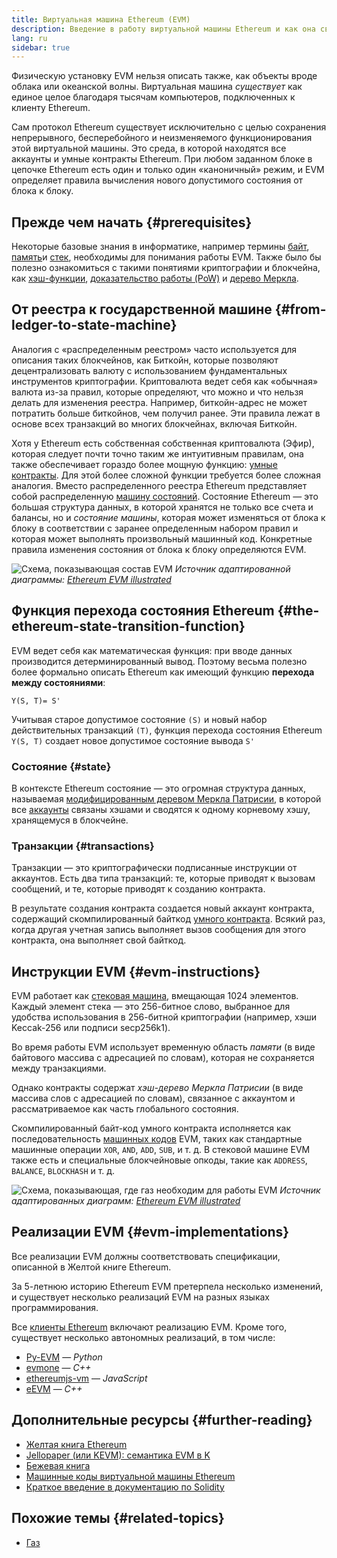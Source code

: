 ```yaml
---
title: Виртуальная машина Ethereum (EVM)
description: Введение в работу виртуальной машины Ethereum и как она связана с состоянием сети, транзакциями и умными контрактами.
lang: ru
sidebar: true
---
```


Физическую установку EVM нельзя описать также, как объекты вроде облака или океанской волны. Виртуальная машина _существует_ как единое целое благодаря тысячам компьютеров, подключенных к клиенту Ethereum.

Сам протокол Ethereum существует исключительно с целью сохранения непрерывного, бесперебойного и неизменяемого функционирования этой виртуальной машины. Это среда, в которой находятся все аккаунты и умные контракты Ethereum. При любом заданном блоке в цепочке Ethereum есть один и только один «каноничный» режим, и EVM определяет правила вычисления нового допустимого состояния от блока к блоку.

## Прежде чем начать {#prerequisites}

Некоторые базовые знания в информатике, например термины [байт](https://wikipedia.org/wiki/Byte), [память](https://wikipedia.org/wiki/Computer_memory)и [стек](<https://wikipedia.org/wiki/Stack_(abstract_data_type)>), необходимы для понимания работы EVM. Также было бы полезно ознакомиться с такими понятиями криптографии и блокчейна, как [хэш-функции](https://wikipedia.org/wiki/Cryptographic_hash_function), [доказательство работы (PoW)](https://wikipedia.org/wiki/Proof_of_work) и [дерево Меркла](https://wikipedia.org/wiki/Merkle_tree).

## От реестра к государственной машине {#from-ledger-to-state-machine}

Аналогия с «распределенным реестром» часто используется для описания таких блокчейнов, как Биткойн, которые позволяют децентрализовать валюту с использованием фундаментальных инструментов криптографии. Криптовалюта ведет себя как «обычная» валюта из-за правил, которые определяют, что можно и что нельзя делать для изменения реестра. Например, биткойн-адрес не может потратить больше биткойнов, чем получил ранее. Эти правила лежат в основе всех транзакций во многих блокчейнах, включая Биткойн.

Хотя у Ethereum есть собственная собственная криптовалюта (Эфир), которая следует почти точно таким же интуитивным правилам, она также обеспечивает гораздо более мощную функцию: [умные контракты](/developers/docs/smart-contracts/). Для этой более сложной функции требуется более сложная аналогия. Вместо распределенного реестра Ethereum представляет собой распределенную [машину состояний](https://wikipedia.org/wiki/Finite-state_machine). Состояние Ethereum — это большая структура данных, в которой хранятся не только все счета и балансы, но и _состояние машины_, которая может изменяться от блока к блоку в соответствии с заранее определенным набором правил и которая может выполнять произвольный машинный код. Конкретные правила изменения состояния от блока к блоку определяются EVM.

![Схема, показывающая состав EVM](./evm.png) _Источник адаптированной диаграммы: [Ethereum EVM illustrated](https://takenobu-hs.github.io/downloads/ethereum_evm_illustrated.pdf)_

## Функция перехода состояния Ethereum {#the-ethereum-state-transition-function}

EVM ведет себя как математическая функция: при вводе данных производится детерминированный вывод. Поэтому весьма полезно более формально описать Ethereum как имеющий функцию **перехода между состояниями**:

```
Y(S, T)= S'
```

Учитывая старое допустимое состояние `(S)` и новый набор действительных транзакций `(T)`, функция перехода состояния Ethereum `Y(S, T)` создает новое допустимое состояние вывода `S'`

### Состояние {#state}

В контексте Ethereum состояние — это огромная структура данных, называемая [модифицированным деревом Меркла Патрисии](https://eth.wiki/en/fundamentals/patricia-tree), в которой все [аккаунты](/developers/docs/accounts/) связаны хэшами и сводятся к одному корневому хэшу, хранящемуся в блокчейне.

### Транзакции {#transactions}

Транзакции — это криптографически подписанные инструкции от аккаунтов. Есть два типа транзакций: те, которые приводят к вызовам сообщений, и те, которые приводят к созданию контракта.

В результате создания контракта создается новый аккаунт контракта, содержащий скомпилированный байткод [умного контракта](/developers/docs/smart-contracts/anatomy/). Всякий раз, когда другая учетная запись выполняет вызов сообщения для этого контракта, она выполняет свой байткод.

## Инструкции EVM {#evm-instructions}

EVM работает как [стековая машина](https://wikipedia.org/wiki/Stack_machine), вмещающая 1024 элементов. Каждый элемент стека — это 256-битное слово, выбранное для удобства использования в 256-битной криптографии (например, хэши Keccak-256 или подписи secp256k1).

Во время работы EVM использует временную область _памяти_ (в виде байтового массива с адресацией по словам), которая не сохраняется между транзакциями.

Однако контракты содержат _хэш-дерево Меркла Патрисии_ (в виде массива слов с адресацией по словам), связанное с аккаунтом и рассматриваемое как часть глобального состояния.

Скомпилированный байт-код умного контракта исполняется как последовательность [машинных кодов](/developers/docs/evm/opcodes) EVM, таких как стандартные машинные операции `XOR`, `AND`, `ADD`, `SUB`, и т. д. В стековой машине EVM также есть и специальные блокчейновые опкоды, такие как `ADDRESS`, `BALANCE`, `BLOCKHASH` и т. д.

![Схема, показывающая, где газ необходим для работы EVM](../gas/gas.png) _Источник адаптированных диаграмм: [Ethereum EVM illustrated](https://takenobu-hs.github.io/downloads/ethereum_evm_illustrated.pdf)_

## Реализации EVM {#evm-implementations}

Все реализации EVM должны соответствовать спецификации, описанной в Желтой книге Ethereum.

За 5-летнюю историю Ethereum EVM претерпела несколько изменений, и существует несколько реализаций EVM на разных языках программирования.

Все [ клиенты Ethereum](/developers/docs/nodes-and-clients/#execution-clients) включают реализацию EVM. Кроме того, существует несколько автономных реализаций, в том числе:

- [Py-EVM](https://github.com/ethereum/py-evm) — _Python_
- [evmone](https://github.com/ethereum/evmone) — _C++_
- [ethereumjs-vm](https://github.com/ethereumjs/ethereumjs-vm) — _JavaScript_
- [eEVM](https://github.com/microsoft/eevm) — _C++_

## Дополнительные ресурсы {#further-reading}

- [Желтая книга Ethereum](https://ethereum.github.io/yellowpaper/paper.pdf)
- [Jellopaper (или KEVM): семантика EVM в K](https://jellopaper.org/)
- [Бежевая книга](https://github.com/chronaeon/beigepaper)
- [Машинные коды виртуальной машины Ethereum](https://www.ethervm.io/)
- [Краткое введение в документацию по Solidity](https://docs.soliditylang.org/en/latest/introduction-to-smart-contracts.html#index-6)

## Похожие темы {#related-topics}

- [Газ](/developers/docs/gas/)
